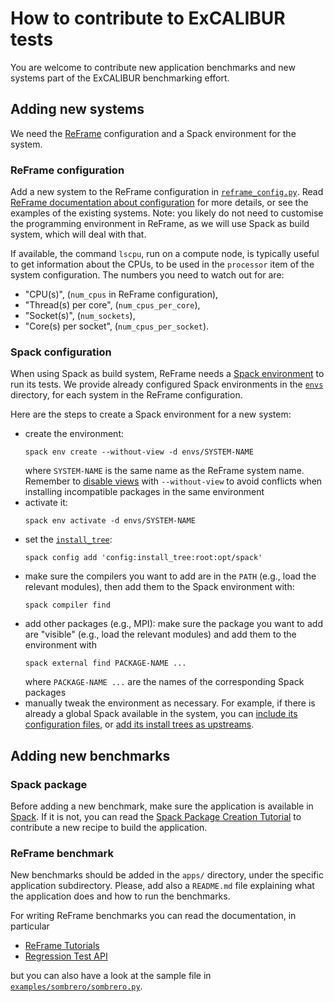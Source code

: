 # How to contribute to ExCALIBUR tests

You are welcome to contribute new application benchmarks and new systems part of
the ExCALIBUR benchmarking effort.

## Adding new systems

We need the [ReFrame](https://reframe-hpc.readthedocs.io/en/stable/)
configuration and a Spack environment for the system.

### ReFrame configuration

Add a new system to the ReFrame configuration in
[`reframe_config.py`](./reframe_config.py).  Read [ReFrame documentation about
configuration](https://reframe-hpc.readthedocs.io/en/stable/configure.html) for
more details, or see the examples of the existing systems.  Note: you likely do
not need to customise the programming environment in ReFrame, as we will use
Spack as build system, which will deal with that.

If available, the command `lscpu`, run on a compute node, is typically useful to
get information about the CPUs, to be used in the `processor` item of the system
configuration.  The numbers you need to watch out for are:

* "CPU(s)", (`num_cpus` in ReFrame configuration),
* "Thread(s) per core", (`num_cpus_per_core`),
* "Socket(s)", (`num_sockets`),
* "Core(s) per socket", (`num_cpus_per_socket`).

### Spack configuration

When using Spack as build system, ReFrame needs a [Spack
environment](https://spack.readthedocs.io/en/latest/environments.html) to run
its tests.  We provide already configured Spack environments in the
[`envs`](./envs) directory, for each system in the
ReFrame configuration.

Here are the steps to create a Spack environment for a new system:

* create the environment:
  ```
  spack env create --without-view -d envs/SYSTEM-NAME
  ```
  where `SYSTEM-NAME` is the same name as the ReFrame system name.  Remember to
  [disable
  views](https://spack.readthedocs.io/en/latest/environments.html#filesystem-views)
  with `--without-view` to avoid conflicts when installing incompatible packages
  in the same environment
* activate it:
  ```
  spack env activate -d envs/SYSTEM-NAME
  ```
* set the
  [`install_tree`](https://spack.readthedocs.io/en/latest/config_yaml.html#install-tree):
  ```
  spack config add 'config:install_tree:root:opt/spack'
  ```
* make sure the compilers you want to add are in the `PATH` (e.g., load the
  relevant modules), then add them to the Spack environment with:
  ```
  spack compiler find
  ```
* add other packages (e.g., MPI): make sure the package you want to add are
  "visible" (e.g., load the relevant modules) and add them to the environment
  with
  ```
  spack external find PACKAGE-NAME ...
  ```
  where `PACKAGE-NAME ...` are the names of the corresponding Spack packages
* manually tweak the environment as necessary.  For example, if there is already
  a global Spack available in the system, you can [include its configuration
  files](https://spack.readthedocs.io/en/latest/environments.html#included-configurations),
  or [add its install trees as
  upstreams](https://spack.readthedocs.io/en/latest/chain.html).

## Adding new benchmarks

### Spack package

Before adding a new benchmark, make sure the application is available in
[Spack](https://spack.readthedocs.io/en/latest/package_list.html).  If it is
not, you can read the [Spack Package Creation
Tutorial](https://spack-tutorial.readthedocs.io/en/latest/tutorial_packaging.html)
to contribute a new recipe to build the application.

### ReFrame benchmark

New benchmarks should be added in the `apps/` directory, under the specific
application subdirectory.  Please, add also a `README.md` file explaining what
the application does and how to run the benchmarks.

For writing ReFrame benchmarks you can read the documentation, in particular

* [ReFrame Tutorials](https://reframe-hpc.readthedocs.io/en/stable/tutorials.html)
* [Regression Test API](https://reframe-hpc.readthedocs.io/en/stable/regression_test_api.html)

but you can also have a look at the sample file in
[`examples/sombrero/sombrero.py`](./examples/sombrero/sombrero.py).
